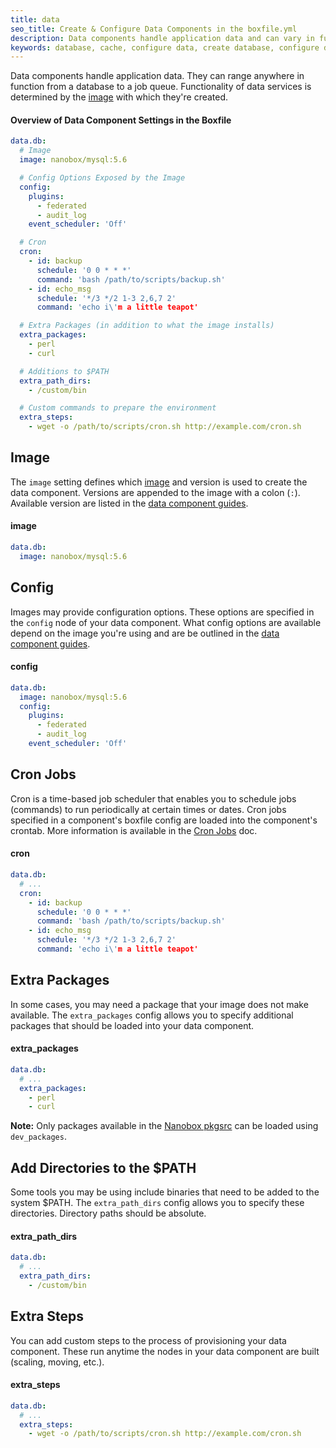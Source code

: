```yaml
---
title: data
seo_title: Create & Configure Data Components in the boxfile.yml
description: Data components handle application data and can vary in function - anything from a database to a job queue.
keywords: database, cache, configure data, create database, configure database
---
```


Data components handle application data. They can range anywhere in function from a database to a job queue. Functionality of data services is determined by the [image](#image) with which they're created.

#### Overview of Data Component Settings in the Boxfile
```yaml
data.db:
  # Image
  image: nanobox/mysql:5.6

  # Config Options Exposed by the Image
  config:
    plugins:
      - federated
      - audit_log
    event_scheduler: 'Off'

  # Cron
  cron:
    - id: backup
      schedule: '0 0 * * *'
      command: 'bash /path/to/scripts/backup.sh'
    - id: echo_msg
      schedule: '*/3 */2 1-3 2,6,7 2'
      command: 'echo i\'m a little teapot'

  # Extra Packages (in addition to what the image installs)
  extra_packages:
    - perl
    - curl

  # Additions to $PATH
  extra_path_dirs:
    - /custom/bin

  # Custom commands to prepare the environment
  extra_steps:
    - wget -o /path/to/scripts/cron.sh http://example.com/cron.sh
```

## Image
The `image` setting defines which [image](/images/) and version is used to create the data component. Versions are appended to the image with a colon (`:`). Available version are listed in the [data component guides](http://guides.nanobox.io/components/).

#### image
```yaml
data.db:
  image: nanobox/mysql:5.6
```

## Config
Images may provide configuration options. These options are specified in the `config` node of your data component. What config options are available depend on the image you're using and are be outlined in the [data component guides](http://guides.nanobox.io/components/).

#### config
```yaml
data.db:
  image: nanobox/mysql:5.6
  config:
    plugins:
      - federated
      - audit_log
    event_scheduler: 'Off'
```

## Cron Jobs
Cron is a time-based job scheduler that enables you to schedule jobs (commands) to run periodically at certain times or dates. Cron jobs specified in a component's boxfile config are loaded into the component's crontab. More information is available in the [Cron Jobs](/app-config/cron-jobs/) doc.

#### cron
```yaml
data.db:
  # ...
  cron:
    - id: backup
      schedule: '0 0 * * *'
      command: 'bash /path/to/scripts/backup.sh'
    - id: echo_msg
      schedule: '*/3 */2 1-3 2,6,7 2'
      command: 'echo i\'m a little teapot'
```

## Extra Packages
In some cases, you may need a package that your image does not make available. The `extra_packages` config allows you to specify additional packages that should be loaded into your data component.

#### extra_packages
```yaml
data.db:
  # ...
  extra_packages:
    - perl
    - curl
```

**Note:** Only packages available in the [Nanobox pkgsrc](http://pkgsrc.nanobox.io/nanobox/base/Linux/) can be loaded using `dev_packages`.

## Add Directories to the $PATH
Some tools you may be using include binaries that need to be added to the system $PATH. The `extra_path_dirs` config allows you to specify these directories. Directory paths should be absolute.

#### extra_path_dirs
```yaml
data.db:
  # ...
  extra_path_dirs:
    - /custom/bin
```

## Extra Steps
You can add custom steps to the process of provisioning your data component. These run anytime the nodes in your data component are built (scaling, moving, etc.).

#### extra_steps
```yaml
data.db:
  # ...
  extra_steps:
    - wget -o /path/to/scripts/cron.sh http://example.com/cron.sh
```

